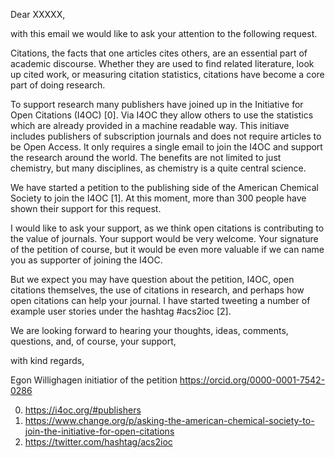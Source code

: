 
Dear XXXXX,

with this email we would like to ask your attention to the following request.

Citations, the facts that one articles cites others, are an essential part of
academic discourse. Whether they are used to find related literature, look up
cited work, or measuring citation statistics, citations have become a core part
of doing research.

To support research many publishers have joined up in the Initiative for Open
Citations (I4OC) [0]. Via I4OC they allow others to use the statistics which are
already provided in a machine readable way. This initiave includes publishers
of subscription journals and does not require articles to be Open Access. It only
requires a single email to join the I4OC and support the research around the
world. The benefits are not limited to just chemistry, but many disciplines, as
chemistry is a quite central science.

We have started a petition to the publishing side of the American Chemical
Society to join the I4OC [1]. At this moment, more than 300 people have shown
their support for this request.

I would like to ask your support, as we think open citations is contributing
to the value of journals. Your support would be very
welcome. Your signature of the petition of course, but it would be even more
valuable if we can name you as supporter of joining the I4OC.

But we expect you may have question about the petition, I4OC, open citations
themselves, the use of citations in research, and perhaps how open citations
can help your journal. I have started tweeting a number of example user stories
under the hashtag #acs2ioc [2].

We are looking forward to hearing your thoughts, ideas, comments, questions,
and, of course, your support,

with kind regards,

Egon Willighagen
initiatior of the petition
https://orcid.org/0000-0001-7542-0286

0. https://i4oc.org/#publishers
1. https://www.change.org/p/asking-the-american-chemical-society-to-join-the-initiative-for-open-citations
2. https://twitter.com/hashtag/acs2ioc
